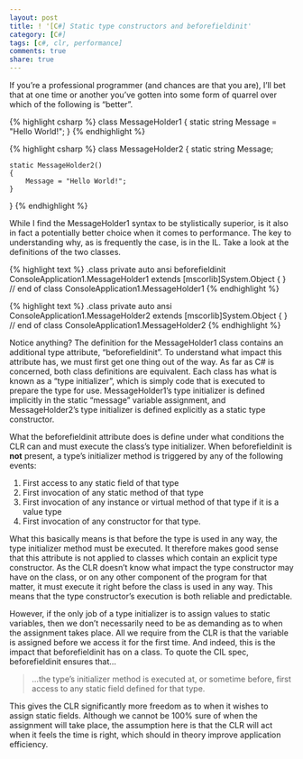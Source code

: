 ```yaml
---
layout: post
title: ! '[C#] Static type constructors and beforefieldinit'
category: [C#]
tags: [c#, clr, performance]
comments: true
share: true
---
```

If you’re a professional programmer (and chances are that you are), I’ll bet that at one time or another you’ve gotten into some form of quarrel over which of the following is “better”.

{% highlight csharp %}
class MessageHolder1
{
	static string Message = "Hello World!";
}
{% endhighlight %}

{% highlight csharp %}
class MessageHolder2
{
	static string Message;

	static MessageHolder2()
	{
		Message = "Hello World!";
	}
}
{% endhighlight %}

While I find the MessageHolder1 syntax to be stylistically superior, is it also in fact a potentially better choice when it comes to performance. The key to understanding why, as is frequently the case, is in the IL. Take a look at the definitions of the two classes.

{% highlight text %}
.class private auto ansi beforefieldinit ConsoleApplication1.MessageHolder1
       extends [mscorlib]System.Object
{
} // end of class ConsoleApplication1.MessageHolder1
{% endhighlight %}

{% highlight text %}
.class private auto ansi ConsoleApplication1.MessageHolder2
       extends [mscorlib]System.Object
{
} // end of class ConsoleApplication1.MessageHolder2
{% endhighlight %}

Notice anything? The definition for the MessageHolder1 class contains an additional type attribute, “beforefieldinit”. To understand what impact this attribute has, we must first get one thing out of the way. As far as C# is concerned, both class definitions are equivalent. Each class has what is known as a “type initializer”, which is simply code that is executed to prepare the type for use. MessageHolder1’s type initializer is defined implicitly in the static “message” variable assignment, and MessageHolder2’s type initializer is defined explicitly as a static type constructor.

What the beforefieldinit attribute does is define under what conditions the CLR can and must execute the class’s type initializer. When beforefieldinit is **not** present, a type’s initializer method is triggered by any of the following events:

<ol>
<li>First access to any static field of that type</li>
<li>First invocation of any static method of that type</li>
<li>First invocation of any instance or virtual method of that type if it is a value type</li>
<li>First invocation of any constructor for that type.</li>
</ol>
What this basically means is that before the type is used in any way, the type initializer method must be executed. It therefore makes good sense that this attribute is not applied to classes which contain an explicit type constructor. As the CLR doesn’t know what impact the type constructor may have on the class, or on any other component of the program for that matter, it must execute it right before the class is used in any way. This means that the type constructor’s execution is both reliable and predictable.

However, if the only job of a type initializer is to assign values to static variables, then we don’t necessarily need to be as demanding as to when the assignment takes place. All we require from the CLR is that the variable is assigned before we access it for the first time. And indeed, this is the impact that beforefieldinit has on a class. To quote the CIL spec, beforefieldinit ensures that…

> …the type’s initializer method is executed at, or sometime before, first access to any static field defined for that type.

This gives the CLR significantly more freedom as to when it wishes to assign static fields. Although we cannot be 100% sure of when the assignment will take place, the assumption here is that the CLR will act when it feels the time is right, which should in theory improve application efficiency.